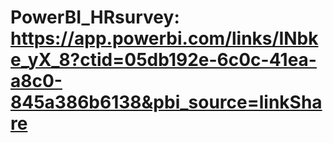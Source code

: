 # PowerBI_HRsurvey: https://app.powerbi.com/links/INbke_yX_8?ctid=05db192e-6c0c-41ea-a8c0-845a386b6138&pbi_source=linkShare
